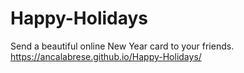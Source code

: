 # Happy-Holidays
Send a beautiful online New Year card to your friends.
https://ancalabrese.github.io/Happy-Holidays/
